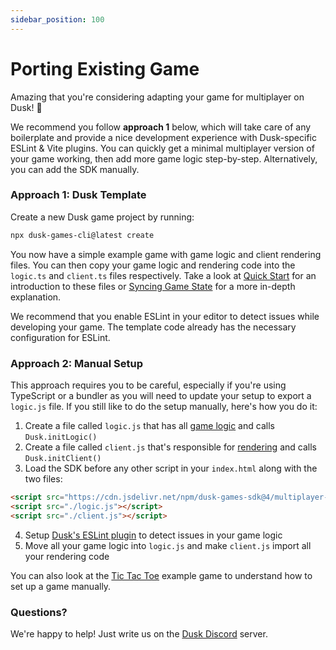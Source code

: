 ```yaml
---
sidebar_position: 100
---
```


# Porting Existing Game

Amazing that you're considering adapting your game for multiplayer on Dusk! 🥳

We recommend you follow **approach 1** below, which will take care of any boilerplate and provide a nice development experience with Dusk-specific ESLint & Vite plugins. You can quickly get a minimal multiplayer version of your game working, then add more game logic step-by-step. Alternatively, you can add the SDK manually.

### Approach 1: Dusk Template

Create a new Dusk game project by running:

```sh
npx dusk-games-cli@latest create
```

You now have a simple example game with game logic and client rendering files. You can then copy your game logic and rendering code into the `logic.ts` and `client.ts` files respectively. Take a look at [Quick Start](../quick-start) for an introduction to these files or [Syncing Game State](./syncing-game-state) for a more in-depth explanation.

We recommend that you enable ESLint in your editor to detect issues while developing your game. The template code already has the necessary configuration for ESLint.

### Approach 2: Manual Setup

This approach requires you to be careful, especially if you're using TypeScript or a bundler as you will need to update your setup to export a `logic.js` file. If you still like to do the setup manually, here's how you do it:

1. Create a file called `logic.js` that has all [game logic](../quick-start#game-logic) and calls `Dusk.initLogic()`
2. Create a file called `client.js` that's responsible for [rendering](../quick-start#rendering) and calls `Dusk.initClient()`
3. Load the SDK before any other script in your `index.html` along with the two files:
```html
<script src="https://cdn.jsdelivr.net/npm/dusk-games-sdk@4/multiplayer-dev.js"></script>
<script src="./logic.js"></script>
<script src="./client.js"></script>
```
4. Setup [Dusk's ESLint plugin](server-side-logic.md#editor-integration) to detect issues in your game logic
5. Move all your game logic into `logic.js` and make `client.js` import all your rendering code

You can also look at the [Tic Tac Toe](https://github.com/dusk-gg/dusk-multiplayer-web-games/tree/staging/examples/tic-tac-toe) example game to understand how to set up a game manually.

### Questions?

We're happy to help! Just write us on the [Dusk Discord](https://discord.gg/dusk-devs) server.
